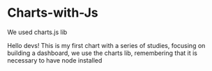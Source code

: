 # Charts-with-Js
We used charts.js lib

Hello devs! This is my first chart with a series of studies, focusing on building a dashboard, we use the charts lib, remembering that it is necessary to have node installed
